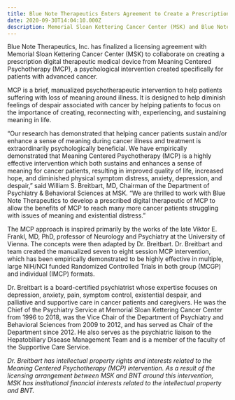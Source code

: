 ```yaml
---
title: Blue Note Therapeutics Enters Agreement to Create a Prescription Digital Therapeutic Medical Device for Cancer Patients
date: 2020-09-30T14:04:10.000Z
description: Memorial Sloan Kettering Cancer Center (MSK) and Blue Note Therapeutics, Inc. have agreed to collaborate on creating a prescription digital therapeutic medical device from a psychological intervention created specifically for cancer patients with advanced cancer. 
---
```


Blue Note Therapeutics, Inc. has finalized a licensing agreement with Memorial Sloan Kettering Cancer Center (MSK) to collaborate on creating a prescription digital therapeutic medical device from Meaning Centered Psychotherapy (MCP), a psychological intervention created specifically for patients with advanced cancer.  

MCP is a brief, manualized psychotherapeutic intervention to help patients suffering with loss of meaning around illness. It is designed to help diminish feelings of despair associated with cancer by helping patients to focus on the importance of creating, reconnecting with, experiencing, and sustaining meaning in life.  

“Our research has demonstrated that helping cancer patients sustain and/or enhance a sense of meaning during cancer illness and treatment is extraordinarily psychologically beneficial. We have empirically demonstrated that Meaning Centered Psychotherapy (MCP) is a highly effective intervention which both sustains and enhances a sense of meaning for cancer patients, resulting in improved quality of life, increased hope, and diminished physical symptom distress, anxiety, depression, and despair,” said William S. Breitbart, MD, Chairman of the Department of Psychiatry & Behavioral Sciences at MSK. “We are thrilled to work with Blue Note Therapeutics to develop a prescribed digital therapeutic of MCP to allow the benefits of MCP to reach many more cancer patients struggling with issues of meaning and existential distress.”  

The MCP approach is inspired primarily by the works of the late Viktor E. Frankl, MD, PhD, professor of Neurology and Psychiatry at the University of Vienna. The concepts were then adapted by Dr. Breitbart. Dr. Breitbart and team created the manualized seven to eight session MCP intervention, which has been empirically demonstrated to be highly effective in multiple, large NIH/NCI funded Randomized Controlled Trials in both group (MCGP) and individual (IMCP) formats.  

Dr. Breitbart is a board-certified psychiatrist whose expertise focuses on depression, anxiety, pain, symptom control, existential despair, and palliative and supportive care in cancer patients and caregivers. He was the Chief of the Psychiatry Service at Memorial Sloan Kettering Cancer Center from 1996 to 2018, was the Vice Chair of the Department of Psychiatry and Behavioral Sciences from 2009 to 2012, and has served as Chair of the Department since 2012. He also serves as the psychiatric liaison to the Hepatobiliary Disease Management Team and is a member of the faculty of the Supportive Care Service.  

*Dr. Breitbart has intellectual property rights and interests related to the Meaning Centered Psychotherapy (MCP) intervention. As a result of the licensing arrangement between MSK and BNT around this intervention, MSK has institutional financial interests related to the intellectual property and BNT.*
